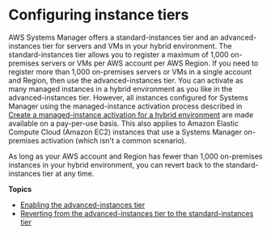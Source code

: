 # Configuring instance tiers<a name="systems-manager-managed-instances-tiers"></a>

AWS Systems Manager offers a standard\-instances tier and an advanced\-instances tier for servers and VMs in your hybrid environment\. The standard\-instances tier allows you to register a maximum of 1,000 on\-premises servers or VMs per AWS account per AWS Region\. If you need to register more than 1,000 on\-premises servers or VMs in a single account and Region, then use the advanced\-instances tier\. You can activate as many managed instances in a hybrid environment as you like in the advanced\-instances tier\. However, all instances configured for Systems Manager using the managed\-instance activation process described in [Create a managed\-instance activation for a hybrid environment](sysman-managed-instance-activation.md) are made available on a pay\-per\-use basis\. This also applies to Amazon Elastic Compute Cloud \(Amazon EC2\) instances that use a Systems Manager on\-premises activation \(which isn't a common scenario\)\.

As long as your AWS account and Region has fewer than 1,000 on\-premises instances in your hybrid environment, you can revert back to the standard\-instances tier at any time\. 

**Topics**
+ [Enabling the advanced\-instances tier](systems-manager-managedinstances-advanced.md)
+ [Reverting from the advanced\-instances tier to the standard\-instances tier](systems-manager-managed-instances-advanced-reverting.md)